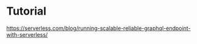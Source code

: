 # Tutorial

https://serverless.com/blog/running-scalable-reliable-graphql-endpoint-with-serverless/
